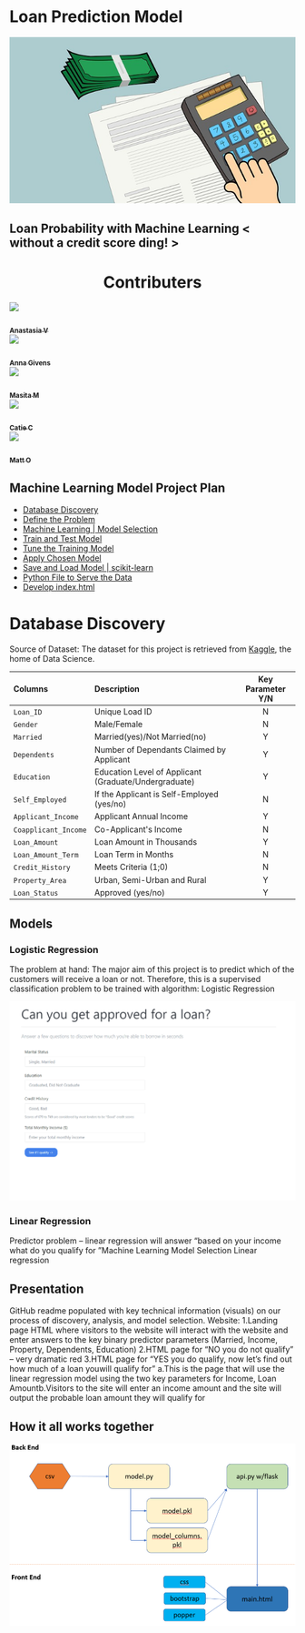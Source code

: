 # Loan Prediction Model 
![account](Images/account.jpg)


## Loan Probability with Machine Learning < without a credit score ding! >

<h1 align="center"> ️Contributers </h1>

 [<img src="https://avatars0.githubusercontent.com/u/61332049?s=400&v=4" width="100px;"/><br /><br /><sub><b>Anastasia V</b></sub>](https://github.com/AnastasiaRV)<br /> 
 [<img src="https://avatars1.githubusercontent.com/u/61209602?s=460&u=5dbd7647e94f58132f5f6e0274767e98fc11bd94&v=4" width="100px;"/><br /><br /><sub><b>Anna Givens</b></sub>](https://github.com/heyannag)<br /> 
 [<img src="https://avatars3.githubusercontent.com/u/60247306?s=400&u=ae1efcb5e0637cdd4a2afe1c7ab45c9e7eb20bd6&v=4" width="100px;"/><br /><br /><sub><b> Masita M </b></sub>](https://github.com/masitamohamad)<br /> 
[<img src="https://avatars0.githubusercontent.com/u/61070215?s=400&v=4" width="100px;"/><br /><br /><sub><b> Catie C </b></sub>](https://github.com/csidneyclark)<br /> [<img src="hhttps://avatars1.githubusercontent.com/u/59668093?s=460&v=4" width="100px;"/><br /><br /><sub><b> Matt O </b></sub>](https://github.com/oconnormatt781)<br /> 

## Machine Learning Model Project Plan 

* [Database Discovery](#DatabaseDiscovery)
* [Define the Problem](#DefinetheProblem)  
* [Machine Learning | Model Selection](#MachineLearningmodelselection)
* [Train and Test Model](#TrainandTestModel)
* [Tune the Training Model](#TunetheTrainingModel)
* [Apply Chosen Model](#ApplyChosenModel)
* [Save and Load Model | scikit-learn](#SaveandLoadModelscikit-learn)
* [Python File to Serve the Data](#PythonFiletoServetheData)
* [Develop index.html](#Developindex.html)

# Database Discovery 
Source of Dataset: The dataset for this project is retrieved from [Kaggle](https://www.kaggle.com/altruistdelhite04/loan-prediction-problem-dataset), the home of Data Science. 



Columns | Description | Key Parameter Y/N
:-----|:----- |:-----:
`Loan_ID` | Unique Load ID | N
`Gender` | Male/Female | N
`Married`| Married(yes)/Not Married(no) | Y
`Dependents`| Number of Dependants Claimed by Applicant | Y
`Education` | Education Level of Applicant (Graduate/Undergraduate) | Y
`Self_Employed`| If the Applicant is Self-Employed (yes/no) | N
`Applicant_Income` | Applicant Annual Income | Y
`Coapplicant_Income` | Co-Applicant's Income | N
`Loan_Amount`| Loan Amount in Thousands | Y
`Loan_Amount_Term` | Loan Term in Months | N
`Credit_History`| Meets Criteria (1;0) | N
`Property_Area` | Urban, Semi-Urban and Rural | Y
`Loan_Status` | Approved (yes/no) | Y

## Models 
### Logistic Regression
The problem at hand: The major aim of this project is to predict which of the customers will receive a loan or not. Therefore, this is a supervised classification problem to be trained with algorithm:
Logistic Regression

![loan_predictor](Images/loan_predictor.gif)

### Linear Regression
Predictor problem – linear regression will answer “based on your income what do you qualify for ”Machine Learning Model Selection
Linear regression


## Presentation
GitHub readme populated with key technical information (visuals) on our process of discovery, analysis, and model selection.
Website:
1.Landing page HTML where visitors to the website will interact with the website and enter answers to the key binary predictor parameters (Married, Income, Property, Dependents, Education) 
2.HTML page for “NO you do not qualify” – very dramatic red
3.HTML page for “YES you do qualify, now let’s find out how much of a loan youwill qualify for”
a.This is the page that will use the linear regression model using the two key parameters for Income, Loan Amountb.Visitors to the site will enter an income amount and the site will output the probable loan amount they will qualify for

## How it all works together
![image.png](Images/process_diagram.png)

